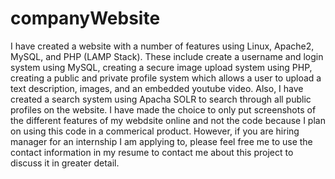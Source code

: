 # companyWebsite
I have created a website with a number of features using Linux, Apache2, MySQL, and PHP (LAMP Stack). These include create a username and login system using MySQL, creating a secure image upload system using PHP, creating a public and private profile system which allows a user to upload a text description, images, and
an embedded youtube video. Also, I have created a search system using Apacha SOLR to search through all public profiles on the website. I have made the choice to 
only put screenshots of the different features of my webdsite online and not the code because I plan on using this code in a commerical product. However, if you are hiring manager for an internship I am applying to, please feel free me to use the contact information in my resume to contact me about this project to discuss it in greater detail.
